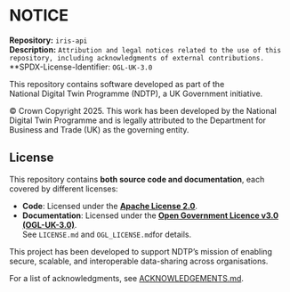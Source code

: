 # NOTICE  

**Repository:** `iris-api`\
**Description:** `Attribution and legal notices related to the use of this repository, including acknowledgments of external contributions.`\
**SPDX-License-Identifier: `OGL-UK-3.0`

This repository contains software developed as part of the  
National Digital Twin Programme (NDTP), a UK Government initiative.  

© Crown Copyright 2025. This work has been developed by the National Digital Twin Programme and is legally attributed to the 
Department for Business and Trade (UK) as the governing entity.  

## License  
This repository contains **both source code and documentation**, each covered by different licenses:  
- **Code**: Licensed under the **[Apache License 2.0](LICENSE.md)**.  
- **Documentation**: Licensed under the **[Open Government Licence v3.0 (OGL-UK-3.0)](OGL_LICENSE.md)**.  
See `LICENSE.md` and `OGL_LICENSE.md`for details.

This project has been developed to support NDTP’s mission of enabling  
secure, scalable, and interoperable data-sharing across organisations.  

For a list of acknowledgments, see [ACKNOWLEDGEMENTS.md](ACKNOWLEDGEMENTS.md).  
